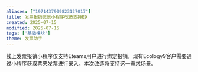 ```yaml
---
aliases: ["1971437909823127017"]
title: 发票报销微信小程序改造支持E9
created: 2025-07-15
modified: 2025-07-15
tags: ['基础模块']
theme: 发票助手
---
```


线上发票报销小程序仅支持Eteams用户进行绑定报销，现有Ecology9客户需要通过小程序获取票夹发票进行录入，本次改造将支持这一需求场景。
